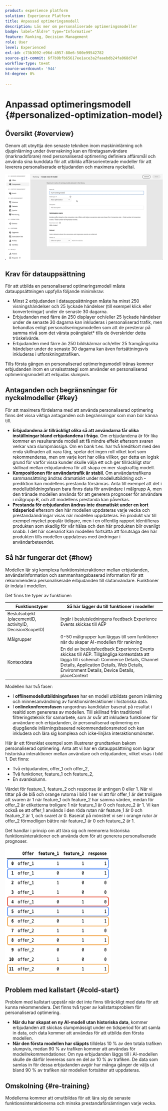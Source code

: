 ```yaml
---
product: experience platform
solution: Experience Platform
title: Anpassad optimeringsmodell
description: Läs mer om personaliserade optimeringsmodeller
badge: label="Äldre" type="Informative"
feature: Ranking, Decision Management
role: User
level: Experienced
exl-id: c73b3092-e96d-4957-88e6-500e99542782
source-git-commit: 6f7b9bfb65617ee1ace3a2faaebdb24fa068d74f
workflow-type: tm+mt
source-wordcount: '944'
ht-degree: 0%

---
```


# Anpassad optimeringsmodell {#personalized-optimization-model}

## Översikt {#overview}

Genom att utnyttja den senaste tekniken inom maskininlärning och djupinlärning under övervakning kan en företagsanvändare (marknadsförare) med personaliserad optimering definiera affärsmål och använda sina kunddata för att utbilda affärsorienterade modeller för att leverera personaliserade erbjudanden och maximera nyckeltal.

![](../../rn/assets/do-not-localize/ai-ranking.gif)

## Krav för datauppsättning

För att utbilda en personaliserad optimeringsmodell måste datauppsättningen uppfylla följande minimikrav:

* Minst 2 erbjudanden i datauppsättningen måste ha minst 250 visningshändelser och 25 lyckade händelser (till exempel klick eller konverteringar) under de senaste 30 dagarna.
* Erbjudanden med färre än 250 displayer och/eller 25 lyckade händelser under de senaste 30 dagarna kan inkluderas i personaliserad trafik, men behandlas enligt personaliseringsmodellen som att de presterar på samma nivå som det värsta poängtalet* tills de överskrider detta tröskelvärde.
* Erbjudanden med färre än 250 bildskärmar och/eller 25 framgångsrika händelser under de senaste 30 dagarna kan även fortsättningsvis inkluderas i utforskningstrafiken.

Tills första gången en personaliserad optimeringsmodell tränas kommer erbjudanden inom en urvalsstrategi som använder en personaliserad optimeringsmodell att erbjudas slumpvis.

## Antaganden och begränsningar för nyckelmodeller {#key}

För att maximera fördelarna med att använda personaliserad optimering finns det vissa viktiga antaganden och begränsningar som man bör känna till.

* **Erbjudandena är tillräckligt olika så att användarna får olika inställningar bland erbjudandena i fråga**. Om erbjudandena är för lika kommer en resulterande modell att få mindre effekt eftersom svaren verkar vara slumpmässiga.
Om en bank t.ex. har två kreditkort med den enda skillnaden att vara färg, spelar det ingen roll vilket kort som rekommenderas, men om varje kort har olika villkor, ger detta en logisk grund för varför vissa kunder skulle välja ett och ger tillräckligt stor skillnad mellan erbjudandena för att skapa en mer slagkraftig modell.
* **Kompositionen för användartrafik är stabil**. Om användartrafikens sammansättning ändras dramatiskt under modellutbildning och -prediktion kan modellens prestanda försämras. Anta till exempel att det i modellutbildningsfasen bara finns data för användare i målgrupp A, men den tränade modellen används för att generera prognoser för användare i målgrupp B, och att modellens prestanda kan påverkas.
* **Prestanda för erbjudanden ändras inte dramatiskt under en kort tidsperiod** eftersom den här modellen uppdateras varje vecka och prestandaändringar visas när modellen uppdateras. En produkt var till exempel mycket populär tidigare, men i en offentlig rapport identifieras produkten som skadlig för vår hälsa och den här produkten blir ovanligt snabb. I det här scenariot kan modellen fortsätta att förutsäga den här produkten tills modellen uppdateras med ändringar i användarbeteendet.

## Så här fungerar det {#how}

Modellen lär sig komplexa funktionsinteraktioner mellan erbjudanden, användarinformation och sammanhangsbaserad information för att rekommendera personaliserade erbjudanden till slutanvändare. Funktioner är indata i modellen.

Det finns tre typer av funktioner:

| Funktionstyper | Så här lägger du till funktioner i modeller |
|--------------|----------------------------|
| Beslutsobjekt (placementID, activityID, DecisionScopeID) | Ingår i beslutsledningens feedback Experience Events skickas till AEP |
| Målgrupper | 0-50 målgrupper kan läggas till som funktioner när du skapar AI-modellen för rankning |
| Kontextdata | En del av beslutsfeedback Experience Events skickas till AEP. Tillgängliga kontextdata att lägga till i schemat: Commerce Details, Channel Details, Application Details, Web Details, Environment Details, Device Details, placeContext |

Modellen har två faser:

* I **offlinemodellutbildningsfasen** har en modell utbildats genom inlärning och minnesanvändning av funktionsinteraktioner i historiska data.
* I **onlinekonferensfasen** rangordnas kandidater baserat på resultat i realtid som genereras av modellen. Till skillnad från traditionell filtreringsteknik för samarbete, som är svår att inkludera funktioner för användare och erbjudanden, är personaliserad optimering en djupgående inlärningsbaserad rekommendationsmetod och kan inkludera och lära sig komplexa och icke-linjära interaktionsmönster.

Här är ett förenklat exempel som illustrerar grundtanken bakom personaliserad optimering. Anta att vi har en datauppsättning som lagrar historiska interaktioner mellan användare och erbjudanden, vilket visas i bild 1. Det finns:

* Två erbjudanden, offer_1 och offer_2,
* Två funktioner, feature_1 och feature_2,
* En svarskolumn.

Värdet för feature_1, feature_2 och response är antingen 0 eller 1. När vi tittar på de blå och orange rutorna i bild 1 ser vi att för offer_1 är det troligare att svaren är 1 när feature_1 och feature_2 har samma värden, medan för offer_2 är etiketterna troligare 1 när feature_1 är 0 och feature_2 är 1. Vi kan också se att offer_1 används i den röda rutan när feature_1 är 0 och feature_2 är 1, och svaret är 0. Baserat på mönstret vi ser i orange rutor är offer_2 förmodligen bättre när feature_1 är 0 och feature_2 är 1.

Det handlar i princip om att lära sig och memorera historiska funktionsinteraktioner och använda dem för att generera personaliserade prognoser.

![](../assets/perso-ranking-schema.png)

## Problem med kallstart {#cold-start}

Problem med kallstart uppstår när det inte finns tillräckligt med data för att kunna rekommendera. Det finns två typer av kallstartsproblem för personaliserad optimering.

* **När du har skapat en ny AI-modell utan historiska data**, kommer erbjudanden att skickas slumpmässigt under en tidsperiod för att samla in data, och data kommer att användas för att utbilda den första modellen.
* **När den första modellen har släppts** tilldelas 10 % av den totala trafiken slumpvis, medan 90 % av trafiken kommer att användas för modellrekommendationer. Om nya erbjudanden läggs till i AI-modellen skulle de därför levereras som en del av 10 % av trafiken. De data som samlas in för dessa erbjudanden avgör hur många gånger de väljs ut bland 90 % av trafiken när modellen fortsätter att uppdateras.

## Omskolning {#re-training}

Modellerna kommer att omutbildas för att lära sig de senaste funktionsinteraktionerna och minska prestandaförsämringen varje vecka.
